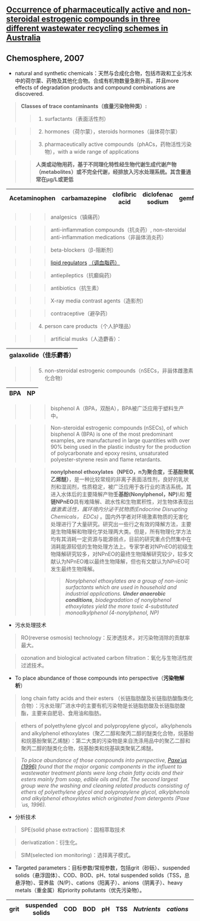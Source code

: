 ## [Occurrence of pharmaceutically active and non-steroidal estrogenic compounds in three different wastewater recycling schemes in Australia](https://www.sciencedirect.com/science/article/pii/S0045653507005966?via%3Dihub)

## Chemosphere, 2007

* natural and synthetic chemicals：天然与合成化合物，包括市政和工业污水中的荷尔蒙、药物及其他化合物。合成有机物数量急剧升高，并且more effects of degradation products and compound combinations are discovered.

> **Classes of trace contaminants（痕量污染物种类）:**
>> 1. surfactants（表面活性剂）

>> 2. hormones（荷尔蒙），steroids hormones（甾体荷尔蒙）

>> 3. pharmaceutically active compounds（phACs，药物活性污染物），with a wide range of applications

>>    **人类或动物用药，基于不同理化特性经生物代谢生成代谢产物（metabolites）或不完全代谢，经排放入污水处理系统。其含量通常在μg/L或更低**

|Acetaminophen|carbamazepine|clofibric acid|diclofenac sodium|gemfibrozil|ibuprofen|ketoprofen|naproxen|primidone|phenytoin|salicylic acid|
|-|-|-|-|-|-|-|-|-|-|-|

>>> analgesics（镇痛药）

>>> anti-inflammation compounds（抗炎药）, non-steroidal anti-inflammation medications（非甾体消炎药）

>>> beta-blockers（β-阻断剂）

>>> [lipid regulators](http://www.doc88.com/p-6761179983544.html) [（调血脂药）](http://www.doc88.com/p-064193987395.html)

>>> antiepileptics（抗癫痫药）

>>> antibiotics（抗生素）

>>> X-ray media contrast agents（造影剂）

>>> contraceptive（避孕药）

>> 4. person care products（个人护理品）

>>> artificial musks（人造麝香）：

|galaxolide（佳乐麝香）|
|-|

>> 5. non-steroidal estrogenic compounds（nSECs，非甾体雌激素化合物）

|BPA|NP|
|-|-|

>>> bisphenol A（BPA，双酚A），BPA被广泛应用于塑料生产中。

>>> Non-steroidal estrogenic compounds (nSECs), of which bisphenol A (BPA) is one of the most predominant examples, are manufactured in large quantities with over 90% being used in the plastic industry for the production of polycarbonate and epoxy resins, unsaturated polyester-styrene resin and flame retardants.

>>> **nonylphenol ethoxylates（NPEO，n为聚合度，壬基酚聚氧乙烯醚）**，是一种比较常规的非离子表面活性剂，良好的乳状剂和湿润剂，性质稳定，被广泛应用于各行业的清洁系统。其进入水体后的主要降解产物**壬基酚(Nonylphenol，NP)**\和 **短链NPnEO**具有难降解、疏水性和生物累积性，对生物体表现出*雌激素活性，属环境内分泌干扰物质(Endocrine Disrupting Chemicals， EDCs)* 。国内外学者对环境激素物质的无害化处理进行了大量研究。研究出一些行之有效的降解方法，主要是生物降解和物理化学处理两大类。但是，所有物理化学方法均有其消耗一定资源与能源弱点，目前的研究重点仍然集中在消耗能源较低的生物处理方法上。专家学者对NPnEO的初级生物降解研究较多，对NPnEO的最终生物降解研究较少，较多文献认为NPnEO难以最终生物降解，但也有文献认为NPnEO可发生最终生物降解。

>>>> *Nonylphenol ethoxylates are a group of non-ionic surfactants which are used in household and industrial applications. ***Under anaerobic conditions***, biodegradation of nonylphenol ethoxylates yield the more toxic 4-substituted monoalkylphenol (4-nonylphenol, NP)*

* 污水处理技术

> RO(reverse osmosis) technology：反渗透技术，对污染物消除的贡献率最大。

> ozonation and biological activated carbon filtration：氧化与生物活性炭过滤技术。

* To place abundance of those compounds into perspective（**污染物解析**）

> long  chain fatty acids and their esters （长链脂肪酸及长链脂肪酸酯类化合物）：污水处理厂进水中的主要有机污染物是长链脂肪酸及长链脂肪酸酯，主要来自肥皂、食用油和脂肪。

> ethers of polyethylene glycol and polypropylene glycol，alkylphenols and alkylphenol ethoxylates（聚乙二醇和聚丙二醇的醚类化合物，烷基酚和烷基酚聚氧乙烯醚）：第二大类的污染物是来自洗涤用品中的聚乙二醇和聚丙二醇的醚类化合物，烷基酚类和烷基砜类聚氧乙烯醚。

> *To place abundance of those compounds into perspective, [Paxe´us (1996)](https://www.sciencedirect.com/science/article/pii/0043135495002782) found that the major organic components in the influent to wastewater treatment plants were long chain fatty acids and their esters mainly from soap, edible oils and fat. The second largest group were the washing and cleaning related products consisting of ethers of polyethylene glycol and polypropylene glycol, alkylphenols and alkylphenol ethoxylates which originated from detergents (Paxe´us, 1996).*

* 分析技术

> SPE(solid phase extraction)：固相萃取技术

> derivatization：衍生化。

> SIM(selected ion monitoring)：选择离子模式。



* Targeted parameters：目标参数/常规参数，包括grit（砂砾）、suspended solids（悬浮固体）、COD、BOD、pH、total suspended solids（TSS，总悬浮物）、营养盐（N/P）、cations（阳离子）、anions（阴离子）、heavy metals（重金属）和priority pollutants（优先污染物）。

|grit|suspended solids|COD|BOD|pH|TSS|*Nutrients*|*cations*|*anions*|*heavy metals*|*priority pollutants*|
|-|-|-|-|-|-|-|-|-|-|-|


